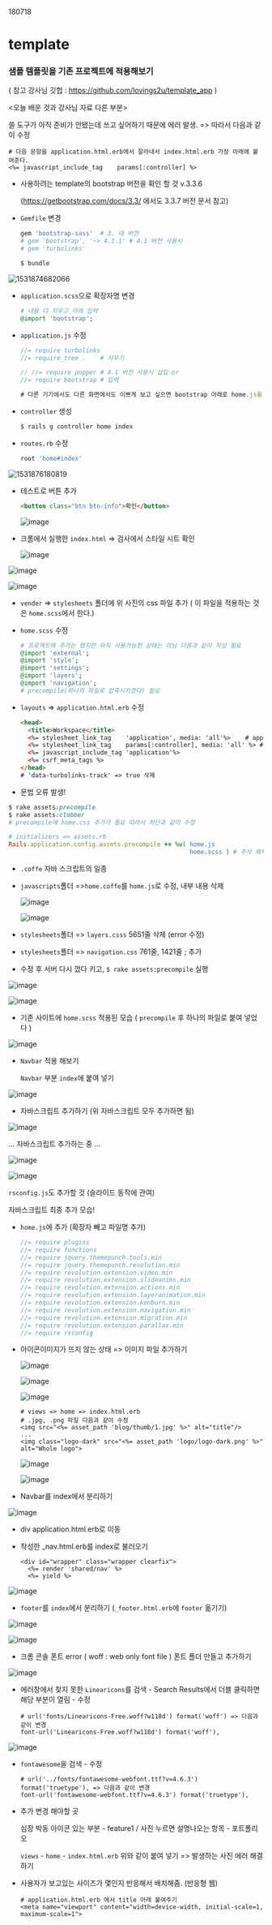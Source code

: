 180718

# template

### 샘플 템플릿을 기존 프로젝트에 적용해보기

( 참고 강사님 깃헙 : https://github.com/lovings2u/template_app )

<오늘 배운 것과 강사님 자료 다른 부분>

쓸 도구가 아직 준비가 안됐는데 쓰고 싶어하기 때문에 에러 발생. => 따라서 다음과 같이 수정

```
# 다음 문항을 application.html.erb에서 잘라내서 index.html.erb 가장 아래에 붙여준다.
<%= javascript_include_tag    params[:controller] %>
```



* 사용하려는 template의 bootstrap 버전을 확인 할 것 v.3.3.6

  (https://getbootstrap.com/docs/3.3/ 에서도 3.3.7 버전 문서 참고)

* `Gemfile` 변경

  ```ruby
  gem 'bootstrap-sass'	# 3. 대 버전
  # gem 'bootstrap', '~> 4.1.1'	# 4.1 버전 사용시 
  # gem 'turbolinks'
  ```

  ```ruby
  $ bundle
  ```

![1531874682066](https://user-images.githubusercontent.com/37928445/42853043-ecfcbfd2-8a6e-11e8-8d22-035fd231499d.PNG)

* `application.scss`으로 확장자명 변경 

  ```ruby
  # 내용 다 지우고 아래 입력
  @import 'bootstrap';
  ```

* `application.js` 수정

  ```javascript
  //= require turbolinks
  //= require_tree .	# 지우기
  
  // //= require popper	# 4.1 버전 사용시 삽입 or
  //= require bootstrap	# 입력
  
  # 다른 기기에서도 다른 화면에서도 이쁘게 보고 싶으면 bootstrap 아래로 home.js를 다 붙여넣는다
  ```

* `controller` 생성

  ```ruby
  $ rails g controller home index
  ```

* `routes.rb` 수정

  ```ruby
  root 'home#index'
  ```

![1531876180819](https://user-images.githubusercontent.com/37928445/42853607-6fe97eb4-8a72-11e8-8ab2-8ad35edde503.png)



* 테스트로 버튼 추가

  ```html
  <button class="btn btn-info">확인</button>
  ```

  ![image](https://user-images.githubusercontent.com/37928445/42853984-9bd69d70-8a74-11e8-9c4f-a4913a096da3.png)

* 크롬에서 실행한 `index.html` => 검사에서 스타일 시트 확인

  

  ![image](https://user-images.githubusercontent.com/37928445/42853877-11053ed6-8a74-11e8-950a-b19d18fcd1b1.png)

![image](https://user-images.githubusercontent.com/37928445/42853889-1f3b162e-8a74-11e8-9eac-1716ca44298e.png)

![image](https://user-images.githubusercontent.com/37928445/42853921-56c1531a-8a74-11e8-8f91-87b9c1ec1011.png)

* `vender` => `stylesheets` 폴더에 위 사진의 css 파일 추가 ( 이 파일을 적용하는 것은 `home.scss`에서 한다.)

* `home.scss` 수정

  ```ruby
  # 프로젝트에 추가는 됐지만 아직 사용가능한 상태는 아님 다음과 같이 작성 필요
  @import 'external';
  @import 'style';
  @import 'settings';
  @import 'layers';
  @import 'navigation';
  # precompile(하나의 파일로 압축시키겠다) 필요
  
  ```

* `layouts` => `application.html.erb` 수정

  ```html
  <head>
    <title>Workspace</title>
    <%= stylesheet_link_tag    'application', media: 'all'%>	# application.scss를 가지고 온다.
    <%= stylesheet_link_tag    params[:controller], media: 'all' %> # home.scss를 가지고 온다.
    <%= javascript_include_tag 'application'%>
    <%= csrf_meta_tags %>
  </head>
  # 'data-turbolinks-track' => true 삭제 
  ```

*  문법 오류 발생!

  ```ruby
  $ rake assets:precompile	
  $ rake assets:clobber
  # precompile에 home.css 추가가 필요 따라서 하단과 같이 수정
  ```

  ```ruby
  # initializers => assets.rb
  Rails.application.config.assets.precompile += %w( home.js 
                                                    home.scss ) # 주석 해체, js 수정   
  ```

  * `.coffe` 자바 스크립트의 일종

* `javascripts`폴더 =>`home.coffe`를 `home.js`로 수정, 내부 내용 삭제

  

  

  ![image](https://user-images.githubusercontent.com/37928445/42854480-07aa5b8e-8a77-11e8-966d-d4a42f77f6a0.png)

  ![image](https://user-images.githubusercontent.com/37928445/42854608-8ae1ab38-8a77-11e8-9b56-f8206fc49b7f.png)

* `stylesheets`폴더 => `layers.csss` 5651줄 삭제 (error 수정) 

* `stylesheets`폴더 => `navigation.css` 761줄, 1421줄  ; 추가

* 수정 후 서버 다시 껐다 키고, `$ rake assets:precompile` 실행





![image](https://user-images.githubusercontent.com/37928445/42854829-a4a1abd0-8a78-11e8-9db4-50226dce80a8.png)

  ![image](https://user-images.githubusercontent.com/37928445/42854633-b7fc26f2-8a77-11e8-9e66-87ded7de17db.png)

* 기존 사이트에 `home.scss` 적용된 모습 ( `precompile` 후 하나의 파일로 붙여 넣었다 )





![image](https://user-images.githubusercontent.com/37928445/42855411-6abad1c8-8a7b-11e8-96ed-64b48fcc5e77.png)

* `Navbar` 적용 해보기

  `Navbar` 부분 `index`에 붙여 넣기



![image](https://user-images.githubusercontent.com/37928445/42855483-ad6ae2b0-8a7b-11e8-80e1-c88bf4ba6217.png)

* 자바스크립트 추가하기 (위 자바스크립트 모두 추가하면 됨)



![image](https://user-images.githubusercontent.com/37928445/42855510-d4fde106-8a7b-11e8-9a8f-9331e4fe1a20.png)

... 자바스크립트 추가하는 중 ...

![image](https://user-images.githubusercontent.com/37928445/42855562-14a38022-8a7c-11e8-8ded-75fa75cea0b3.png)

![image](https://user-images.githubusercontent.com/37928445/42856062-70736c8a-8a7e-11e8-892f-14e0708bc862.png)

 `rsconfig.js`도 추가할 것 (슬라이드 동작에 관여)

자바스크립트 최종 추가 모습!

* `home.js`에 추가 (확장자 빼고 파일명 추가)

  ```javascript
  //= require plugins
  //= require functions
  //= require jquery.themepunch.tools.min
  //= require jquery.themepunch.revolution.min
  //= require revolution.extension.video.min
  //= require revolution.extension.slideanims.min
  //= require revolution.extension.actions.min
  //= require revolution.extension.layeranimation.min
  //= require revolution.extension.kenburn.min
  //= require revolution.extension.navigation.min
  //= require revolution.extension.migration.min
  //= require revolution.extension.parallax.min
  //= require rsconfig
  ```




* 아이콘이미지가 뜨지 않는 상태 => 이미지 파일 추가하기

  ![image](https://user-images.githubusercontent.com/37928445/42855785-1d0101bc-8a7d-11e8-9355-ec4c720a1f49.png)

  ![image](https://user-images.githubusercontent.com/37928445/42855850-5d160342-8a7d-11e8-82c7-2e92e8849e88.png)

  

  ![image](https://user-images.githubusercontent.com/37928445/42855888-8e26cebc-8a7d-11e8-94b2-12ddb049cc58.png)

  ```
  # views => home => index.html.erb
  # .jpg, .png 파일 다음과 같이 수정
  <img src="<%= asset_path 'blog/thumb/1.jpg' %>" alt="title"/>
  ...
  <img class="logo-dark" src="<%= asset_path 'logo/logo-dark.png' %>" alt="Whole logo">
  ```

  

  ![image](https://user-images.githubusercontent.com/37928445/42858965-3cf63474-8a8c-11e8-9659-7c2e0ddd3e93.png)

  ![image](https://user-images.githubusercontent.com/37928445/42859003-67de87d6-8a8c-11e8-9d88-ac7f482a674a.png)

* Navbar를 index에서 분리하기



![image](https://user-images.githubusercontent.com/37928445/42859025-9ce46fea-8a8c-11e8-8025-fa7eb7ac3e1d.png)

* div application.html.erb로 이동 

* 작성한 _nav.html.erb를 index로 불러오기

  ```
  <div id="wrapper" class="wrapper clearfix">
    <%= render 'shared/nav' %>
    <%= yield %>
  ```

  

![image](https://user-images.githubusercontent.com/37928445/42859214-974a968a-8a8d-11e8-9912-1ac7fc912224.png)

* `footer`를 `index`에서 분리하기 (`_footer.html.erb`에 `footer` 옮기기)



![image](https://user-images.githubusercontent.com/37928445/42859837-57e3181c-8a8f-11e8-9043-4b0c4356ad2b.png)

![image](https://user-images.githubusercontent.com/37928445/42859565-bbcc2536-8a8e-11e8-84d5-993ff2cf553a.png)

* 크롬 콘솔 폰트 error ( woff : web only font file ) 폰트 폴더 만들고 추가하기





![image](https://user-images.githubusercontent.com/37928445/42859605-f4f7be9c-8a8e-11e8-89ef-7ea28cff5eb5.png)

* 에러창에서 찾지 못한 `Linearicons`를 검색 - Search Results에서 더블 클릭하면 해당 부분이 열림 -  수정

  ```
  # url('fonts/Linearicons-Free.woff?w118d') format('woff') => 다음과 같이 변경
  font-url('Linearicons-Free.woff?w118d') format('woff'),
  ```





![image](https://user-images.githubusercontent.com/37928445/42859975-1cf70438-8a90-11e8-8f14-1665b5aea029.png)

* `fontawesome`을 검색 -  수정

  ```
  # url('../fonts/fontawesome-webfont.ttf?v=4.6.3') format('truetype'), => 다음과 같이 변경
  font-url('fontawesome-webfont.ttf?v=4.6.3') format('truetype'),
  
  ```

  

* 추가 변경 해야할 곳

  심장 박동 아이콘 있는 부분 - feature1 / 사진 누르면 설명나오는 항목 - 포트폴리오

  `views` - `home` - `index.html.erb` 위와 같이 붙여 넣기 => 발생하는 사진 에러 해결하기



* 사용자가 보고있는 사이즈가 몇인지 반응해서 배치해줌. (반응형 웹)

  ```
  # application.html.erb 에서 title 아래 붙여주기
  <meta name="viewport" content="width=device-width, initial-scale=1, maximum-scale=1">
  ```